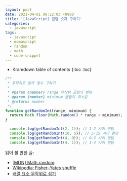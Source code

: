 ```yaml
---
layout: post
date: 2021-04-01 06:22:03 +0900
title: '[JavaScript] 랜덤 숫자 구하기'
categories:
  - javascript
tags:
  - javascript
  - ecmascript
  - random
  - math
  - code-snippet
---
```


* Kramdown table of contents
{:toc .toc}

```js
/**
 * 무작위로 양의 정수 구하기
 *
 * @param {number} range 무작위 굴림의 범위
 * @param {number} minimum 굴림의 최소값
 * @returns number
 */
function getRandomInt(range, minimum) {
  return Math.floor(Math.random() * range + minimum);
}

  console.log(getRandomInt(2, 1)); // 1-2 사이 랜덤
  console.log(getRandomInt(10, 5)); // 5-15 사이 랜덤
  console.log(getRandomInt(4, 0)); // 0-3 사이 랜덤
  console.log(getRandomInt(4, 1)); // 1-4 사이 랜덤
```

읽어 볼 만한 글:

- [\[MDN\] Math.random](https://developer.mozilla.org/en-US/docs/Web/JavaScript/Reference/Global_Objects/Math/random)
- [Wikipedia: Fisher–Yates shuffle](https://en.wikipedia.org/wiki/Fisher%E2%80%93Yates_shuffle)
- [배열 요소 무작위로 섞기](https://ko.javascript.info/task/shuffle)

